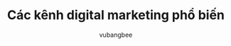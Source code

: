 ---
layout: post
title: Các kênh digital marketing phổ biến
featured: true
author: vubangbee
tags: [digital-marketing]
image: '/images/posts/cac-kenh-digital-marketing-pho-bien.jpg'
---